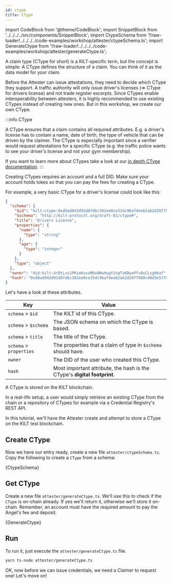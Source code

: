 ```yaml
---
id: ctype
title: CType
---
```


import CodeBlock from '@theme/CodeBlock';
import SnippetBlock from '../../../../src/components/SnippetBlock';
import CtypeSchema from '!!raw-loader!../../../../code-examples/workshop/attester/ctypeSchema.ts';
import GenerateCtype from '!!raw-loader!../../../../code-examples/workshop/attester/generateCtype.ts';

A claim type (CType for short) is a KILT-specific term, but the concept is simple:
A CType defines the structure of a claim.
You can think of it as the data model for your claim.


Before the <span class="label-role attester">Attester</span> can issue attestations, they need to decide which CType they support.
A traffic authority will only issue driver's licenses (=> CType for drivers license) and not trade register excerpts.
Since CTypes enable interoperability between attesters, it is highly recommended to use existing CTypes instead of creating new ones.
But in this workshop, we create our own CType.

:::info CType

A CType ensures that a claim contains all required attributes.
E.g. a driver's license has to contain a name, date of birth, the type of vehicle that can be driven by the claimer.
The CType is especially important since a verifier would request attestations for a specific CType (e.g. the traffic police wants to see your driver's license and not your gym membership).

If you want to learn more about CTypes take a look at our [in depth CType documentation](/docs/sdk/core-feature/ctypes).
:::

Creating CTypes requires an account and a full DID.
Make sure your account holds tokes so that you can pay the fees for creating a CType.

For example, a very basic CType for a driver's license could look like this:

```json
{
  "schema": {
    "$id": "kilt:ctype:0xd8ad043d91d8fdbc382ee0ce33dc96af4ee62ab2d20f7980c49d3e577d80e5f5",
    "$schema": "http://kilt-protocol.org/draft-01/ctype#",
    "title": "Drivers License",
    "properties": {
      "name": {
        "type": "string"
      },
      "age": {
        "type": "integer"
      }
    },
    "type": "object"
  },
  "owner": "did:kilt:4rDtLxs1PKzeKvxoMUv8NwhugYiSqTvKBwaPfv8xCLsghKaf",
  "hash": "0xd8ad043d91d8fdbc382ee0ce33dc96af4ee62ab2d20f7980c49d3e577d80e5f5"
}
```

Let's have a look at these attributes.

| Key                     | Value                                                                    |
| ----------------------- | ------------------------------------------------------------------------ |
| `schema` > `$id`        | The KILT id of this CType.                                               |
| `schema` > `$schema`    | The JSON schema on which the CType is based.                             |
| `schema` > `title`      | The title of the CType.                                                  |
| `schema` > `properties` | The properties that a claim of type in `$schema` should have.            |
| `owner`                 | The DID of the user who created this CType.                              |
| `hash`                  | Most important attribute, the hash is the CType's **digital footprint**. |

A CType is stored on the KILT blockchain.

In a real-life setup, a user would simply retrieve an existing CType from the chain or a repository of CTypes for example via a Credential Registry's REST API.

In this tutorial, we'll have the <span class="label-role attester">Attester</span> create and attempt to store a CType on the KILT test blockchain.

## Create CType

Now we have our entry ready, create a new file `attester/ctypeSchema.ts`. Copy the following to create a `CType` from a schema:

<CodeBlock title="attester/ctypeSchema.ts" className="language-js">
  {CtypeSchema}
</CodeBlock>

## Get CType

Create a new file `attester/generateCtype.ts`. We'll use this to check if the `CType` is on-chain already. If yes we'll
return it, otherwise we'll store it on-chain. Remember, an account must have the required amount to pay the Angel's fee and deposit.

<CodeBlock title="attester/generateCtype.ts" className="language-js">
  {GenerateCtype}
</CodeBlock>

## Run

To run it, just execute the `attester/generateCtype.ts` file.

```bash
yarn ts-node attester/generateCtype.ts
```

OK, now before we can issue credentials, we need a <span class="label-role claimer">Claimer</span> to request one! Let's move on!
